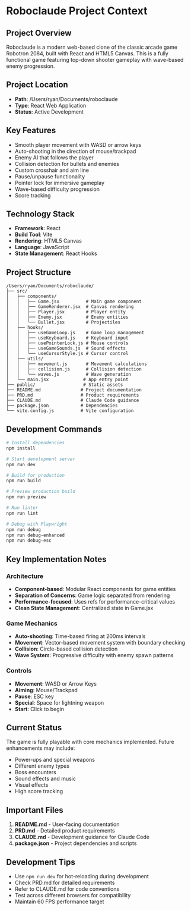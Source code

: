 # Roboclaude Project Context

## Project Overview
Roboclaude is a modern web-based clone of the classic arcade game Robotron 2084, built with React and HTML5 Canvas. This is a fully functional game featuring top-down shooter gameplay with wave-based enemy progression.

## Project Location
- **Path**: /Users/ryan/Documents/roboclaude
- **Type**: React Web Application
- **Status**: Active Development

## Key Features
- Smooth player movement with WASD or arrow keys
- Auto-shooting in the direction of mouse/trackpad
- Enemy AI that follows the player
- Collision detection for bullets and enemies
- Custom crosshair and aim line
- Pause/unpause functionality
- Pointer lock for immersive gameplay
- Wave-based difficulty progression
- Score tracking

## Technology Stack
- **Framework**: React
- **Build Tool**: Vite
- **Rendering**: HTML5 Canvas
- **Language**: JavaScript
- **State Management**: React Hooks

## Project Structure
```
/Users/ryan/Documents/roboclaude/
├── src/
│   ├── components/
│   │   ├── Game.jsx          # Main game component
│   │   ├── GameRenderer.jsx  # Canvas rendering
│   │   ├── Player.jsx        # Player entity
│   │   ├── Enemy.jsx         # Enemy entities
│   │   └── Bullet.jsx        # Projectiles
│   ├── hooks/
│   │   ├── useGameLoop.js    # Game loop management
│   │   ├── useKeyboard.js    # Keyboard input
│   │   ├── usePointerLock.js # Mouse controls
│   │   ├── useGameSounds.js  # Sound effects
│   │   └── useCursorStyle.js # Cursor control
│   ├── utils/
│   │   ├── movement.js       # Movement calculations
│   │   ├── collision.js      # Collision detection
│   │   └── waves.js          # Wave generation
│   └── main.jsx             # App entry point
├── public/                  # Static assets
├── README.md               # Project documentation
├── PRD.md                  # Product requirements
├── CLAUDE.md               # Claude Code guidance
├── package.json            # Dependencies
└── vite.config.js          # Vite configuration
```

## Development Commands
```bash
# Install dependencies
npm install

# Start development server
npm run dev

# Build for production
npm run build

# Preview production build
npm run preview

# Run linter
npm run lint

# Debug with Playwright
npm run debug
npm run debug-enhanced
npm run debug-esc
```

## Key Implementation Notes

### Architecture
- **Component-based**: Modular React components for game entities
- **Separation of Concerns**: Game logic separated from rendering
- **Performance-focused**: Uses refs for performance-critical values
- **Clean State Management**: Centralized state in Game.jsx

### Game Mechanics
- **Auto-shooting**: Time-based firing at 200ms intervals
- **Movement**: Vector-based movement system with boundary checking
- **Collision**: Circle-based collision detection
- **Wave System**: Progressive difficulty with enemy spawn patterns

### Controls
- **Movement**: WASD or Arrow Keys
- **Aiming**: Mouse/Trackpad
- **Pause**: ESC key
- **Special**: Space for lightning weapon
- **Start**: Click to begin

## Current Status
The game is fully playable with core mechanics implemented. Future enhancements may include:
- Power-ups and special weapons
- Different enemy types
- Boss encounters
- Sound effects and music
- Visual effects
- High score tracking

## Important Files
1. **README.md** - User-facing documentation
2. **PRD.md** - Detailed product requirements
3. **CLAUDE.md** - Development guidance for Claude Code
4. **package.json** - Project dependencies and scripts

## Development Tips
- Use `npm run dev` for hot-reloading during development
- Check PRD.md for detailed requirements
- Refer to CLAUDE.md for code conventions
- Test across different browsers for compatibility
- Maintain 60 FPS performance target